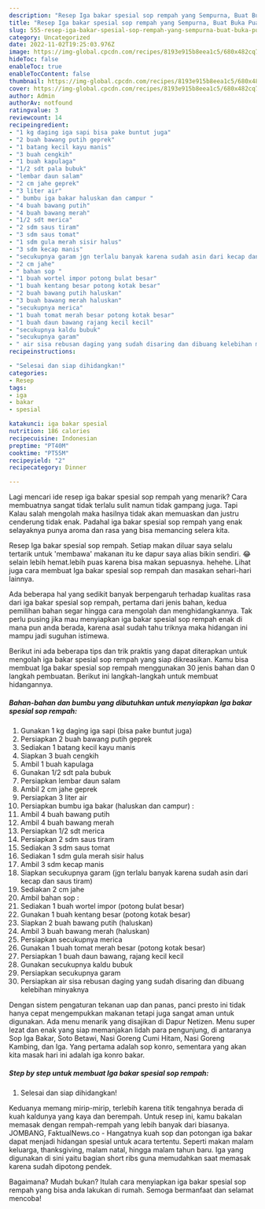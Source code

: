 ```yaml
---
description: "Resep Iga bakar spesial sop rempah yang Sempurna, Buat Buka Puasa Bikin Ngiler"
title: "Resep Iga bakar spesial sop rempah yang Sempurna, Buat Buka Puasa Bikin Ngiler"
slug: 555-resep-iga-bakar-spesial-sop-rempah-yang-sempurna-buat-buka-puasa-bikin-ngiler
category: Uncategorized
date: 2022-11-02T19:25:03.976Z
image: https://img-global.cpcdn.com/recipes/8193e915b8eea1c5/680x482cq70/iga-bakar-spesial-sop-rempah-foto-resep-utama.jpg
hideToc: false
enableToc: true
enableTocContent: false
thumbnail: https://img-global.cpcdn.com/recipes/8193e915b8eea1c5/680x482cq70/iga-bakar-spesial-sop-rempah-foto-resep-utama.jpg
cover: https://img-global.cpcdn.com/recipes/8193e915b8eea1c5/680x482cq70/iga-bakar-spesial-sop-rempah-foto-resep-utama.jpg
author: Admin
authorAv: notfound
ratingvalue: 3
reviewcount: 14
recipeingredient:
- "1 kg daging iga sapi bisa pake buntut juga"
- "2 buah bawang putih geprek"
- "1 batang kecil kayu manis"
- "3 buah cengkih"
- "1 buah kapulaga"
- "1/2 sdt pala bubuk"
- "lembar daun salam"
- "2 cm jahe geprek"
- "3 liter air"
- " bumbu iga bakar haluskan dan campur "
- "4 buah bawang putih"
- "4 buah bawang merah"
- "1/2 sdt merica"
- "2 sdm saus tiram"
- "3 sdm saus tomat"
- "1 sdm gula merah sisir halus"
- "3 sdm kecap manis"
- "secukupnya garam jgn terlalu banyak karena sudah asin dari kecap dan saus tiram"
- "2 cm jahe"
- " bahan sop "
- "1 buah wortel impor potong bulat besar"
- "1 buah kentang besar potong kotak besar"
- "2 buah bawang putih haluskan"
- "3 buah bawang merah haluskan"
- "secukupnya merica"
- "1 buah tomat merah besar potong kotak besar"
- "1 buah daun bawang rajang kecil kecil"
- "secukupnya kaldu bubuk"
- "secukupnya garam"
- " air sisa rebusan daging yang sudah disaring dan dibuang kelebihan minyaknya"
recipeinstructions:

- "Selesai dan siap dihidangkan!"
categories:
- Resep
tags:
- iga
- bakar
- spesial

katakunci: iga bakar spesial 
nutrition: 186 calories
recipecuisine: Indonesian
preptime: "PT40M"
cooktime: "PT55M"
recipeyield: "2"
recipecategory: Dinner

---
```



Lagi mencari ide resep iga bakar spesial sop rempah yang menarik? Cara membuatnya sangat tidak terlalu sulit namun tidak gampang juga. Tapi Kalau salah mengolah maka hasilnya tidak akan memuaskan dan justru cenderung tidak enak. Padahal iga bakar spesial sop rempah yang enak selayaknya punya aroma dan rasa yang bisa memancing selera kita.


Resep Iga bakar spesial sop rempah. Setiap makan diluar saya selalu tertarik untuk &#39;membawa&#39; makanan itu ke dapur saya alias bikin sendiri. 😂 selain lebih hemat.lebih puas karena bisa makan sepuasnya. hehehe. Lihat juga cara membuat Iga bakar spesial sop rempah dan masakan sehari-hari lainnya.

Ada beberapa hal yang sedikit banyak berpengaruh terhadap kualitas rasa dari iga bakar spesial sop rempah, pertama dari jenis bahan, kedua pemilihan bahan segar hingga cara mengolah dan menghidangkannya. Tak perlu pusing jika mau menyiapkan iga bakar spesial sop rempah enak di mana pun anda berada, karena asal sudah tahu triknya maka hidangan ini mampu jadi suguhan istimewa.


Berikut ini ada beberapa tips dan trik praktis yang dapat diterapkan untuk mengolah iga bakar spesial sop rempah yang siap dikreasikan. Kamu bisa membuat Iga bakar spesial sop rempah menggunakan 30 jenis bahan dan 0 langkah pembuatan. Berikut ini langkah-langkah untuk membuat hidangannya.

<!--inarticleads1-->

##### Bahan-bahan dan bumbu yang dibutuhkan untuk menyiapkan Iga bakar spesial sop rempah:

1. Gunakan 1 kg daging iga sapi (bisa pake buntut juga)
1. Persiapkan 2 buah bawang putih geprek
1. Sediakan 1 batang kecil kayu manis
1. Siapkan 3 buah cengkih
1. Ambil 1 buah kapulaga
1. Gunakan 1/2 sdt pala bubuk
1. Persiapkan lembar daun salam
1. Ambil 2 cm jahe geprek
1. Persiapkan 3 liter air
1. Persiapkan  bumbu iga bakar (haluskan dan campur) :
1. Ambil 4 buah bawang putih
1. Ambil 4 buah bawang merah
1. Persiapkan 1/2 sdt merica
1. Persiapkan 2 sdm saus tiram
1. Sediakan 3 sdm saus tomat
1. Sediakan 1 sdm gula merah sisir halus
1. Ambil 3 sdm kecap manis
1. Siapkan secukupnya garam (jgn terlalu banyak karena sudah asin dari kecap dan saus tiram)
1. Sediakan 2 cm jahe
1. Ambil  bahan sop :
1. Sediakan 1 buah wortel impor (potong bulat besar)
1. Gunakan 1 buah kentang besar (potong kotak besar)
1. Siapkan 2 buah bawang putih (haluskan)
1. Ambil 3 buah bawang merah (haluskan)
1. Persiapkan secukupnya merica
1. Gunakan 1 buah tomat merah besar (potong kotak besar)
1. Persiapkan 1 buah daun bawang, rajang kecil kecil
1. Gunakan secukupnya kaldu bubuk
1. Persiapkan secukupnya garam
1. Persiapkan  air sisa rebusan daging yang sudah disaring dan dibuang kelebihan minyaknya


Dengan sistem pengaturan tekanan uap dan panas, panci presto ini tidak hanya cepat mengempukkan makanan tetapi juga sangat aman untuk digunakan. Ada menu menarik yang disajikan di Dapur Netizen. Menu super lezat dan enak yang siap memanjakan lidah para pengunjung, di antaranya Sop Iga Bakar, Soto Betawi, Nasi Goreng Cumi Hitam, Nasi Goreng Kambing, dan Iga. Yang pertama adalah sop konro, sementara yang akan kita masak hari ini adalah iga konro bakar. 

<!--inarticleads2-->

##### Step by step untuk membuat Iga bakar spesial sop rempah:


1. Selesai dan siap dihidangkan!

Keduanya memang mirip-mirip, terlebih karena titik tengahnya berada di kuah kaldunya yang kaya dan berempah. Untuk resep ini, kamu bakalan memasak dengan rempah-rempah yang lebih banyak dari biasanya. JOMBANG, FaktualNews.co - Hangatnya kuah sop dan potongan iga bakar dapat menjadi hidangan spesial untuk acara tertentu. Seperti makan malam keluarga, thanksgiving, malam natal, hingga malam tahun baru. Iga yang digunakan di sini yaitu bagian short ribs guna memudahkan saat memasak karena sudah dipotong pendek. 

Bagaimana? Mudah bukan? Itulah cara menyiapkan iga bakar spesial sop rempah yang bisa anda lakukan di rumah. Semoga bermanfaat dan selamat mencoba!
